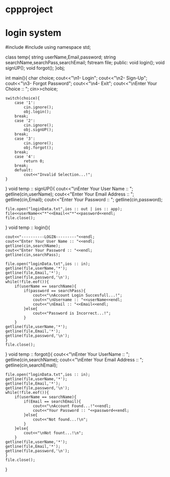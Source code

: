 # cppproject
# login system
#include<iostream>
#include<fstream>
using namespace std;

class temp{
    string userName,Email,password;
    string searchName,searchPass,searchEmail;
    fstream file;
    public:
    void login();
    void signUP();
    void forgot();
}obj;

int main(){
    char choice;
    cout<<"\n1- Login";
    cout<<"\n2- Sign-Up";
    cout<<"\n3- Forgot Password";
    cout<<"\n4- Exit";
    cout<<"\nEnter Your Choice :: ";
    cin>>choice;

    switch(choice){
        case '1':
            cin.ignore();
            obj.login();
        break;
        case '2':
            cin.ignore();
            obj.signUP();
        break;
        case '3':
            cin.ignore();
            obj.forgot();
        break;
        case '4':
            return 0;
        break;
        defualt:
            cout<<"Invalid Selection...!";
    }
}
void temp :: signUP(){
    cout<<"\nEnter Your User Name :: ";
    getline(cin,userName);
    cout<<"Enter Your Email Address :: ";
    getline(cin,Email);
    cout<<"Enter Your Password :: ";
    getline(cin,password);

    file.open("loginData.txt",ios :: out | ios :: app);
    file<<userName<<"*"<<Email<<"*"<<password<<endl;
    file.close();
}
void temp :: login(){
 
    cout<<"----------LOGIN---------"<<endl;
    cout<<"Enter Your User Name :: "<<endl;
    getline(cin,searchName);
    cout<<"Enter Your Password :: "<<endl;
    getline(cin,searchPass);

    file.open("loginData.txt",ios :: in);
    getline(file,userName,'*');
    getline(file,Email,'*');
    getline(file,password,'\n');
    while(!file.eof()){
        if(userName == searchName){
            if(password == searchPass){
                cout<<"\nAccount Login Succesfull...!";
                cout<<"\nUsername :: "<<userName<<endl;
                cout<<"\nEmail :: "<<Email<<endl;
            }else{
                cout<<"Password is Incorrect...!";
            }
        }
    getline(file,userName,'*');
    getline(file,Email,'*');
    getline(file,password,'\n');
    }
    file.close();
}
void temp :: forgot(){
    cout<<"\nEnter Your UserName :: ";
    getline(cin,searchName);
    cout<<"\nEnter Your Email Address :: ";
    getline(cin,searchEmail);

    file.open("loginData.txt",ios :: in);
    getline(file,userName,'*');
    getline(file,Email,'*');
    getline(file,password,'\n');
    while(!file.eof()){
        if(userName == searchName){
            if(Email == searchEmail){
                cout<<"\nAccount Found...!"<<endl;
                cout<<"Your Password :: "<<password<<endl;
            }else{
                cout<<"Not found...!\n";
            }
        }else{
            cout<<"\nNot fount...!\n";
        }
    getline(file,userName,'*');
    getline(file,Email,'*');
    getline(file,password,'\n');
    }
    file.close();
}
